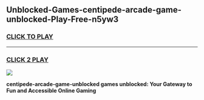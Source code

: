 
## Unblocked-Games-centipede-arcade-game-unblocked-Play-Free-n5yw3
<h3>
<a href="https://premium76.site?title=centipede-arcade-game-unblocked&ref=18A">CLICK TO PLAY</a></h3>
<hr>

<h3>
<a href="https://premium76.site?title=centipede-arcade-game-unblocked&ref=18A">CLICK 2 PLAY</a>
  
</h3>

<a href="https://premium76.site?title=centipede-arcade-game-unblocked&ref=18A"><img src="https://clearcache.store/games.png"></a>


**centipede-arcade-game-unblocked games unblocked: Your Gateway to Fun and Accessible Online Gaming**
